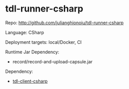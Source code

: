# tdl-runner-csharp

Repo: http://github.com/julianghionoiu/tdl-runner-csharp

Language: CSharp

Deployment targets: local/Docker, CI

Runtime Jar Dependency:

- record/record-and-upload-capsule.jar

Dependency:

- [tdl-client-csharp](tdl-client-csharp.md)